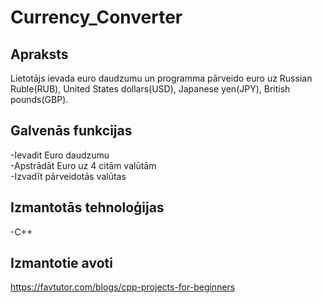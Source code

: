 # Currency_Converter
## Apraksts
Lietotājs ievada euro daudzumu un programma pārveido euro uz Russian Ruble(RUB), United States dollars(USD), Japanese yen(JPY), British pounds(GBP).
## Galvenās funkcijas
-Ievadit Euro daudzumu<br>-Apstrādāt Euro uz 4 citām valūtām<br>-Izvadīt pārveidotās valūtas
## Izmantotās tehnoloģijas
-C++
## Izmantotie avoti
https://favtutor.com/blogs/cpp-projects-for-beginners
